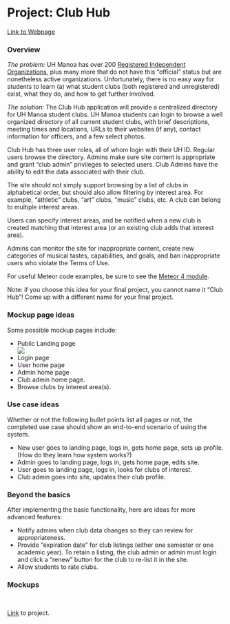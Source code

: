 <div class="container">
  <h1 id="project-club-hub">Project: Club Hub</h1>
  <a href="http://squadify.meteorapp.com/">Link to Webpage</a>

<h3 id="overview">Overview</h3>

<p><em>The problem:</em> UH Manoa has over 200 <a href="http://www.manoa.hawaii.edu/studentlife/studentorg/rio.php">Registered Independent Organizations</a>, plus many more that do not have this “official” status but are nonetheless active organizations.  Unfortunately, there is no easy way for students to learn (a) what student clubs (both registered and unregistered) exist, what they do, and how to get further involved.</p>

<p><em>The solution:</em> The Club Hub application will provide a centralized directory for UH Manoa student clubs. UH Manoa students can login to browse a well organized directory of all current student clubs, with brief descriptions, meeting times and locations, URLs to their websites (if any), contact information for officers, and a few select photos.</p>

<p>Club Hub has three user roles, all of whom login with their UH ID. Regular users browse the directory. Admins make sure site content is appropriate and grant “club admin” privileges to selected users.  Club Admins have the ability to edit the data associated with their club.</p>

<p>The site should not simply support browsing by a list of clubs in alphabetical order, but should also allow filtering by interest area. For example, “athletic” clubs, “art” clubs, “music” clubs, etc.  A club can belong to multiple interest areas.</p>

<p>Users can specify interest areas, and be notified when a new club is created matching that interest area (or an existing club adds that interest area).</p>

<p>Admins can monitor the site for inappropriate content, create new categories of musical tastes, capabilities, and goals, and ban inappropriate users who violate the Terms of Use.</p>

<p>For useful Meteor code examples, be sure to see the <a href="../../modules/meteor-4/">Meteor 4 module</a>.</p>

<p>Note: if you choose this idea for your final project, you cannot name it “Club Hub”!  Come up with a different name for your final project.</p>

<h3 id="mockup-page-ideas">Mockup page ideas</h3>

<p>Some possible mockup pages include:</p>

<ul>
  <li>Public Landing page</li>
  <img src="https://github.com/lihongman/final-project-mockup/raw/master/Landing_Page.png">
  <li>Login page</li>
  <li>User home page</li>
  <li>Admin home page</li>
  <li>Club admin home page.</li>
  <li>Browse clubs by interest area(s).</li>
</ul>

<h3 id="use-case-ideas">Use case ideas</h3>

<p>Whether or not the following bullet points list all pages or not, the completed use case should show an end-to-end scenario of using the system.</p>

<ul>
  <li>New user goes to landing page, logs in, gets home page, sets up profile. (How do they learn how system works?)</li>
  <li>Admin goes to landing page, logs in, gets home page, edits site.</li>
  <li>User goes to landing page, logs in, looks for clubs of interest.</li>
  <li>Club admin goes into site, updates their club profile.</li>
</ul>

<h3 id="beyond-the-basics">Beyond the basics</h3>

<p>After implementing the basic functionality, here are ideas for more advanced features:</p>

<ul>
  <li>Notify admins when club data changes so they can review for appropriateness.</li>
  <li>Provide “expiration date” for club listings (either one semester or one academic year).  To retain a listing, the club admin or admin must login and click a “renew” button for the club to re-list it in the site.</li>
  <li>Allow students to rate clubs.</li>
</ul>

<h3 id="mockups">Mockups</h3>

<img href="/images/landing.png">
<img href="/images/search.png">
<img href="/images/list.png">
<img href="/images/club-page.png">
<img href="/images/profile.png">

<a href="https://github.com/squadify/squadify.github.io">Link</a> to project.

</div>
